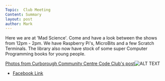 ```yaml
---
Topic:  Club Meeting
Content: Summary
layout: post
author: Mark
---
```

Here we are at 'Mad Science'. Come and have a look between the shows from 12pm - 2pm. We have Raspberry Pi's, MicroBits and a few Scratch Terminals. The library also now have stock of some super Computer Programming books for young people.

[Photos from Curborough Community Centre Code Club's post](https://www.facebook.com/1481985248595237/posts/1482002655260163/)![ALT TEXT](https://scontent.fbhx6-1.fna.fbcdn.net/v/t1.6435-9/28958744_1482000728593689_6821731736313921536_n.jpg?stp=dst-jpg_p720x720&_nc_cat=108&ccb=1-7&_nc_sid=730e14&_nc_ohc=UYZknRDWtLQAX-VURUJ&_nc_ht=scontent.fbhx6-1.fna&edm=AKK4YLsEAAAA&oh=00_AfBq2hvuOLxWHb2YTSAeAEQ82V17XzH3aV-LujuUhyBjCg&oe=654E0C9B)

* [Facebook Link](https://www.facebook.com/1481985248595237/posts/1482002655260163/)



